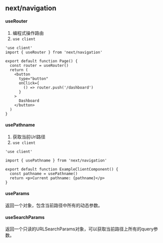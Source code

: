 ## next/navigation
#### useRouter
1. 编程式操作路由
2. `use client` 
```tsx
'use client'
import { useRouter } from 'next/navigation'
 
export default function Page() {
  const router = useRouter()
  return (
    <button 
      type="button" 
      onClick={
        () => router.push('/dashboard')
      }
    >
      Dashboard
    </button>
  )
}
```

#### usePathname
1. 获取当前Url路径
2. `use client` 
```tsx
'use client'
 
import { usePathname } from 'next/navigation'
 
export default function ExampleClientComponent() {
  const pathname = usePathname()
  return <p>Current pathname: {pathname}</p>
}
```
#### useParams
返回一个对象，包含当前路径中所有的动态参数。
#### useSearchParams
返回一个只读的URLSearchParams对象，可以获取当前路径上所有的query参数。